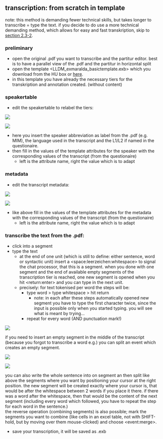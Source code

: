 ## transcription: from scratch in template
note: this method is demanding fewer technical skills, but takes longer to transcribe = type the text. if you decide to do use a more technical demanding method, which allows for easy and fast transkription, skip to [section 2.3-2][3-1].   
### preliminary
- open the original .pdf you want to transcribe and the partitur editor. best is to have a parallel view of the .pdf and the partitur in horizontal split
- open the template \<LLDM\_exmaralda\_basictemplate.exb\> which you download from the HU box or [here][3-2]. 
- in this template you have already the necessary tiers for the transkription and annotation created. (without content)
### speakertable
- edit the speakertable to relabel the tiers:

![][image-3-1]

![][image-3-2]

- here you insert the speaker abbreviation as label from the .pdf (e.g. MIM), the language used in the transcript and the L1/L2 if named in the questionaire.
- then fill in the values of the template attributes for the speaker with the corresponding values of the transcript (from the questionaire)
	- left is the attribute name, right the value which is to adapt
### metadata
- edit the transcript metadata:

![][image-3-3]

![][image-3-4]

- like above fill in the values of the template attributes for the metadata with the corresponding values of the transcript (from the questionaire)
	- left is the attribute name, right the value which is to adapt

### transcribe the text from the .pdf:
- click into a segment
- type the text
	- at the end of one unit (which is still to define: either sentence, word or syntactic unit) insert a \<space:leerzeichen:whitespace\> to signal the chat processor, that this is a segment. when you done with one segment and the end of available empty segments of the transcription tier is reached, one new segment is opened when you hit \<return:enter\> and you can type in the next unit.
	- precisely: for text tokenised per word the steps will be:
		- type word  \> type whitespace \> hit return
			- note: in each after these steps automatically opened new segment you have to type the first character twice, since the input is possible only when you started typing. you will see what is meant by trying...
		- repeat for every word (AND punctuation mark!)

![][image-3-5]

if you need to insert an empty segment in the middle of the transcript (because you forgot to transcribe a word e.g.) you can split an event which creates an empty segment.

![][image-3-6]

![][image-3-7]

you can also write the whole sentence into on segment an then split like above the segments where you want by positioning your cursor at the right position. the new segment will be created exactly where your cursor is, that would be after the whitespace between 2 words if you place it there. if there was a word after the whitespace, then that would be the content of the next segment (including every word which followed, you have to repeat the step for each word in the sentence.)  
the reverse operation (combining segments) is also possible; mark the segments you want to combine (like cells in an excel table, not with SHIFT-hold, but by moving over them mouse-clicked) and choose \<event:merge\>.

- save your transcription, it will be saved as .exb

[3-1]:	be1_exmaralda-022.md
[3-2]:	https://github.com/esteeschwarz/HU-LX/blob/main/trans/LLDM_exmaralda_basictemplate.exb

[image-3-1]:	https://ada-sub.dh-index.org/school/api/png/ses-overview/exm_2_1.png
[image-3-2]:	https://ada-sub.dh-index.org/school/api/png/ses-overview/exm_2_7d.png
[image-3-3]:	https://ada-sub.dh-index.org/school/api/png/ses-overview/exm_2_7a.png
[image-3-4]:	https://ada-sub.dh-index.org/school/api/png/ses-overview/exm_2_7d.png
[image-3-5]:	https://ada-sub.dh-index.org/school/api/png/ses-overview/exm_2_4.png
[image-3-6]:	https://ada-sub.dh-index.org/school/api/png/ses-overview/exm_2_4bb.png
[image-3-7]:	https://ada-sub.dh-index.org/school/api/png/ses-overview/exm_2_4cc.png
